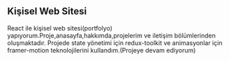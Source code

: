 Kişisel Web Sitesi
----

React ile kişisel web sitesi(portfolyo) yapıyorum.Proje,anasayfa,hakkımda,projelerim ve iletişim bölümlerinden oluşmaktadır.  Projede state yönetimi için redux-toolkit  ve animasyonlar için framer-motion teknolojilerini kullandım.(Projeye devam ediyorum)